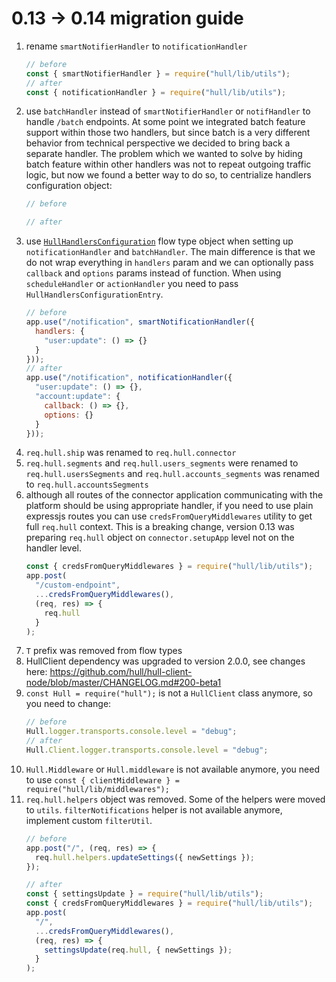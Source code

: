# 0.13 -> 0.14 migration guide

1. rename `smartNotifierHandler` to `notificationHandler`
    ```js
    // before
    const { smartNotifierHandler } = require("hull/lib/utils");
    // after
    const { notificationHandler } = require("hull/lib/utils");
    ```
2. use `batchHandler` instead of `smartNotifierHandler` or `notifHandler` to handle `/batch` endpoints. At some point we integrated batch feature support within those two handlers, but since batch is a very different behavior from technical perspective we decided to bring back a separate handler. The problem which we wanted to solve by hiding batch feature within other handlers was not to repeat outgoing traffic logic, but now we found a better way to do so, to centrialize handlers configuration object:
    ```js
    // before
    
    // after
    ```
3. use [`HullHandlersConfiguration`](src/types.js#L167) flow type object when setting up `notificationHandler` and `batchHandler`. The main difference is that we do not wrap everything in `handlers` param and we can optionally pass `callback` and `options` params instead of function.
When using `scheduleHandler` or `actionHandler` you need to pass `HullHandlersConfigurationEntry`.
    ```js
    // before
    app.use("/notification", smartNotificationHandler({
      handlers: {
        "user:update": () => {}
      }
    }));
    // after
    app.use("/notification", notificationHandler({
      "user:update": () => {},
      "account:update": {
        callback: () => {},
        options: {}
      }
    }));
    ```
4. `req.hull.ship` was renamed to `req.hull.connector`
5. `req.hull.segments` and `req.hull.users_segments` were renamed to `req.hull.usersSegments` and `req.hull.accounts_segments` was renamed to `req.hull.accountsSegments`
6. although all routes of the connector application communicating with the platform should be using appropriate handler, if you need to use plain expressjs routes you can use `credsFromQueryMiddlewares` utility to get full `req.hull` context. This is a breaking change, version 0.13 was preparing `req.hull` object on `connector.setupApp` level not on the handler level.
    ```js
    const { credsFromQueryMiddlewares } = require("hull/lib/utils");
    app.post(
      "/custom-endpoint",
      ...credsFromQueryMiddlewares(),
      (req, res) => {
        req.hull
      }
    );
    ```
7. `T` prefix was removed from flow types
8. HullClient dependency was upgraded to version 2.0.0, see changes here: https://github.com/hull/hull-client-node/blob/master/CHANGELOG.md#200-beta1
9. `const Hull = require("hull");` is not a `HullClient` class anymore, so you need to change:
    ```js
    // before
    Hull.logger.transports.console.level = "debug";
    // after
    Hull.Client.logger.transports.console.level = "debug";
    ```
10. `Hull.Middleware` or `Hull.middleware` is not available anymore, you need to use `const { clientMiddleware } = require("hull/lib/middlewares");`
11. `req.hull.helpers` object was removed. Some of the helpers were moved to `utils`. `filterNotifications` helper is not available anymore, implement custom `filterUtil`.
    ```js
    // before
    app.post("/", (req, res) => {
      req.hull.helpers.updateSettings({ newSettings });
    });

    // after
    const { settingsUpdate } = require("hull/lib/utils");
    const { credsFromQueryMiddlewares } = require("hull/lib/utils");
    app.post(
      "/",
      ...credsFromQueryMiddlewares(),
      (req, res) => {
        settingsUpdate(req.hull, { newSettings });
      }
    );
    ```
